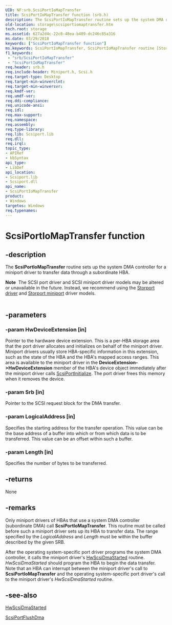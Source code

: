 ```yaml
---
UID: NF:srb.ScsiPortIoMapTransfer
title: ScsiPortIoMapTransfer function (srb.h)
description: The ScsiPortIoMapTransfer routine sets up the system DMA controller for a miniport driver to transfer data through a subordinate HBA.Note  The SCSI port driver and SCSI miniport driver models may be altered or unavailable in the future.
old-location: storage\scsiportiomaptransfer.htm
tech.root: storage
ms.assetid: 627a2d4c-22c8-48ea-b409-dc246c85a316
ms.date: 03/29/2018
keywords: ["ScsiPortIoMapTransfer function"]
ms.keywords: ScsiPortIoMapTransfer, ScsiPortIoMapTransfer routine [Storage Devices], scsiprt_9473c978-7355-4296-b8ac-07b20f6ea441.xml, srb/ScsiPortIoMapTransfer, storage.scsiportiomaptransfer
f1_keywords:
 - "srb/ScsiPortIoMapTransfer"
 - "ScsiPortIoMapTransfer"
req.header: srb.h
req.include-header: Miniport.h, Scsi.h
req.target-type: Desktop
req.target-min-winverclnt: 
req.target-min-winversvr: 
req.kmdf-ver: 
req.umdf-ver: 
req.ddi-compliance: 
req.unicode-ansi: 
req.idl: 
req.max-support: 
req.namespace: 
req.assembly: 
req.type-library: 
req.lib: Scsiport.lib
req.dll: 
req.irql: 
topic_type:
- APIRef
- kbSyntax
api_type:
- LibDef
api_location:
- Scsiport.lib
- Scsiport.dll
api_name:
- ScsiPortIoMapTransfer
product:
- Windows
targetos: Windows
req.typenames: 
---
```


# ScsiPortIoMapTransfer function


## -description


The <b>ScsiPortIoMapTransfer</b> routine sets up the system DMA controller for a miniport driver to transfer data through a subordinate HBA.
<div class="alert"><b>Note</b>  The SCSI port driver and SCSI miniport driver models may be altered or unavailable in the future. Instead, we recommend using the <a href="https://docs.microsoft.com/windows-hardware/drivers/storage/storport-driver">Storport driver</a> and <a href="https://docs.microsoft.com/windows-hardware/drivers/storage/storport-miniport-drivers">Storport miniport</a> driver models.</div><div> </div>

## -parameters




### -param HwDeviceExtension [in]

Pointer to the hardware device extension. This is a per-HBA storage area that the port driver allocates and initializes on behalf of the miniport driver. Miniport drivers usually store HBA-specific information in this extension, such as the state of the HBA and the HBA's mapped access ranges. This area is available to the miniport driver in the <b>DeviceExtension->HwDeviceExtension</b> member of the HBA's device object immediately after the miniport driver calls <a href="https://docs.microsoft.com/windows-hardware/drivers/ddi/srb/nf-srb-scsiportinitialize">ScsiPortInitialize</a>. The port driver frees this memory when it removes the device. 


### -param Srb [in]

Pointer to the SCSI request block for the DMA transfer.


### -param LogicalAddress [in]

Specifies the starting address for the transfer operation. This value can be the base address of a buffer into which or from which data is to be transferred. This value can be an offset within such a buffer.


### -param Length [in]

Specifies the number of bytes to be transferred.


## -returns



None




## -remarks



Only miniport drivers of HBAs that use a system DMA controller (subordinate DMA) call <b>ScsiPortIoMapTransfer</b>. This routine must be called before such a miniport driver sets up its HBA to transfer data. The range specified by the <i>LogicalAddress</i> and <i>Length</i> must be within the buffer described by the given SRB.

After the operating system-specific port driver programs the system DMA controller, it calls the miniport driver's <a href="https://docs.microsoft.com/previous-versions/windows/hardware/drivers/ff557291(v=vs.85)">HwScsiDmaStarted</a> routine. <i>HwScsiDmaStarted</i> should program the HBA to begin the data transfer. Note that an HBA can interrupt between the miniport driver's call to <b>ScsiPortIoMapTransfer</b> and the operating system-specific port driver's call to the miniport driver's <i>HwScsiDmaStarted</i> routine.




## -see-also




<a href="https://docs.microsoft.com/previous-versions/windows/hardware/drivers/ff557291(v=vs.85)">HwScsiDmaStarted</a>



<a href="https://docs.microsoft.com/windows-hardware/drivers/ddi/srb/nf-srb-scsiportflushdma">ScsiPortFlushDma</a>
 

 

